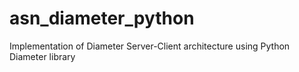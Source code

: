 # asn_diameter_python
Implementation of Diameter Server-Client architecture using Python Diameter library
